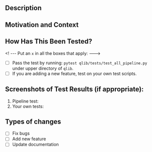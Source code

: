 <!--- Provide a general summary of your changes in the Title above -->

## Description
<!--- Describe your changes in detail -->

## Motivation and Context
<!--- Are there any related issues? If so, please put the link here. -->
<!--- Why is this change required? What problem does it solve? -->

## How Has This Been Tested?
<! ---  Put an `x` in all the boxes that apply: --->
- [ ] Pass the test by running: `pytest qlib/tests/test_all_pipeline.py` under upper directory of `qlib`.
- [ ] If you are adding a new feature, test on your own test scripts.

<!--- **ATTENTION**: If you are adding a new feature, please make sure your codes are **correctly tested**. If our test scripts do not cover your cases, please provide your own test scripts under the `tests` folder and test them. More information about test scripts can be found [here](https://docs.python.org/3/library/unittest.html#basic-example), or you could refer to those we provide under the `tests` folder. -->

## Screenshots of Test Results (if appropriate):
1. Pipeline test:
2. Your own tests:

## Types of changes
<!--- What types of changes does your code introduce? Put an `x` in all the boxes that apply: -->
- [ ] Fix bugs
- [ ] Add new feature
- [ ] Update documentation
